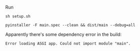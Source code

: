 
Run
```
sh setup.sh
```

```
pyinstaller -F main.spec --clean && dist/main --debug=all
```
Apparently  there's some dependency error in the build:

`Error loading ASGI app. Could not import module "main".`